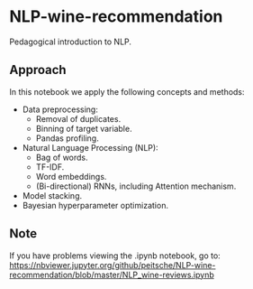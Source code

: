 # NLP-wine-recommendation
Pedagogical introduction to NLP.

## Approach
In this notebook we apply the following concepts and methods:
- Data preprocessing: 
  * Removal of duplicates. 
  * Binning of target variable. 
  * Pandas profiling. 
- Natural Language Processing (NLP): 
  * Bag of words. 
  * TF-IDF. 
  * Word embeddings. 
  * (Bi-directional) RNNs, including Attention mechanism. 
- Model stacking. 
- Bayesian hyperparameter optimization. 

## Note
If you have problems viewing the .ipynb notebook, go to:
https://nbviewer.jupyter.org/github/peitsche/NLP-wine-recommendation/blob/master/NLP_wine-reviews.ipynb

